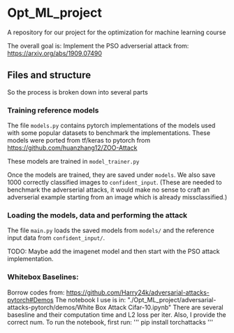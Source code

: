 # Opt_ML_project
A repository for our project for the optimization for machine learning course

The overall goal is: Implement the PSO adverserial attack from:
https://arxiv.org/abs/1909.07490

## Files and structure

So the process is broken down into several parts

### Training reference models

The file `models.py` contains pytorch implementations of the models used with some popular datasets to benchmark the implementations. These models were ported from tf/keras to pytorch from https://github.com/huanzhang12/ZOO-Attack

These models are trained in `model_trainer.py`

Once the models are trained, they are saved under `models`. We also save 1000 correctly classified images to `confident_input`.
(These are needed to benchmark the adverserial attacks, it would
make no sense to craft an adverserial example starting from an image which is already missclassified.)

### Loading the models, data and performing the attack

The file `main.py` loads the saved models from `models/` and the
reference input data from `confident_input/`.

TODO: Maybe add the imagenet model and then start with the PSO attack implementation.

### Whitebox Baselines:

Borrow codes from: https://github.com/Harry24k/adversarial-attacks-pytorch#Demos
The notebook I use is in: "./Opt_ML_project/adversarial-attacks-pytorch/demos/White Box Attack Cifar-10.ipynb"
There are several basesline and their computation time and L2 loss per iter. Also, I provide the correct num.
To run the notebook, first run: 
'''
pip install torchattacks
'''